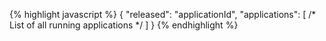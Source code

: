 {% highlight javascript %}
{
    "released":     "applicationId",
    "applications": [
        /* List of all running applications */
    ]
}
{% endhighlight %}